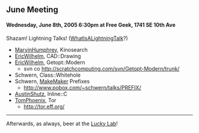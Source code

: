 ## June Meeting

#### Wednesday, June 8th, 2005 6:30pm at Free Geek, 1741 SE 10th Ave

Shazam! Lightning Talks! ([WhatIsALightningTalk](/WhatIsALightningTalk)?)

* [MarvinHumphrey](/MarvinHumphrey), Kinosearch
* [EricWilhelm](/EricWilhelm), CAD::Drawing
* [EricWilhelm](/EricWilhelm), Getopt::Modern
  * svn co http://scratchcomputing.com/svn/Getopt-Modern/trunk/
* Schwern, Class::Whitehole
* Schwern, [MakeMaker](/MakeMaker) Prefixes
  * http://www.pobox.com/~schwern/talks/PREFIX/
* [AustinShutz](/AustinShutz), Inline::C
* [TomPhoenix](/TomPhoenix), Tor
  * http://tor.eff.org/

---

Afterwards, as always, beer at the [Lucky Lab](http://www.luckylab.com/html/directions.html#brewpub)!
